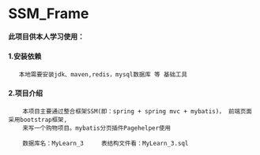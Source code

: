 # SSM_Frame

 **此项目供本人学习使用：**
        
   #### 1.安装依赖
       
       本地需要安装jdk、maven,redis，mysql数据库 等 基础工具
       
   #### 2.项目介绍
      
        本项目主要通过整合框架SSM(即：spring + spring mvc + mybatis)， 前端页面采用bootstrap框架,
        来写一个购物项目。mybatis分页插件Pagehelper使用
        
        数据库名：MyLearn_3     表结构文件看：MyLearn_3.sql
       
        
